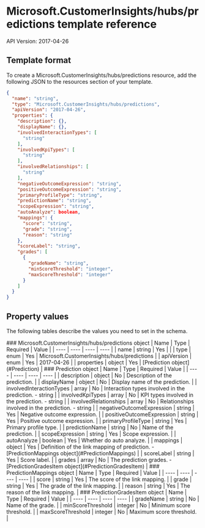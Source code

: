 # Microsoft.CustomerInsights/hubs/predictions template reference
API Version: 2017-04-26
## Template format

To create a Microsoft.CustomerInsights/hubs/predictions resource, add the following JSON to the resources section of your template.

```json
{
  "name": "string",
  "type": "Microsoft.CustomerInsights/hubs/predictions",
  "apiVersion": "2017-04-26",
  "properties": {
    "description": {},
    "displayName": {},
    "involvedInteractionTypes": [
      "string"
    ],
    "involvedKpiTypes": [
      "string"
    ],
    "involvedRelationships": [
      "string"
    ],
    "negativeOutcomeExpression": "string",
    "positiveOutcomeExpression": "string",
    "primaryProfileType": "string",
    "predictionName": "string",
    "scopeExpression": "string",
    "autoAnalyze": boolean,
    "mappings": {
      "score": "string",
      "grade": "string",
      "reason": "string"
    },
    "scoreLabel": "string",
    "grades": [
      {
        "gradeName": "string",
        "minScoreThreshold": "integer",
        "maxScoreThreshold": "integer"
      }
    ]
  }
}
```
## Property values

The following tables describe the values you need to set in the schema.

<a id="Microsoft.CustomerInsights/hubs/predictions" />
### Microsoft.CustomerInsights/hubs/predictions object
|  Name | Type | Required | Value |
|  ---- | ---- | ---- | ---- |
|  name | string | Yes |  |
|  type | enum | Yes | Microsoft.CustomerInsights/hubs/predictions |
|  apiVersion | enum | Yes | 2017-04-26 |
|  properties | object | Yes | [Prediction object](#Prediction) |


<a id="Prediction" />
### Prediction object
|  Name | Type | Required | Value |
|  ---- | ---- | ---- | ---- |
|  description | object | No | Description of the prediction. |
|  displayName | object | No | Display name of the prediction. |
|  involvedInteractionTypes | array | No | Interaction types involved in the prediction. - string |
|  involvedKpiTypes | array | No | KPI types involved in the prediction. - string |
|  involvedRelationships | array | No | Relationships involved in the prediction. - string |
|  negativeOutcomeExpression | string | Yes | Negative outcome expression. |
|  positiveOutcomeExpression | string | Yes | Positive outcome expression. |
|  primaryProfileType | string | Yes | Primary profile type. |
|  predictionName | string | No | Name of the prediction. |
|  scopeExpression | string | Yes | Scope expression. |
|  autoAnalyze | boolean | Yes | Whether do auto analyze. |
|  mappings | object | Yes | Definition of the link mapping of prediction. - [PredictionMappings object](#PredictionMappings) |
|  scoreLabel | string | Yes | Score label. |
|  grades | array | No | The prediction grades. - [PredictionGradesItem object](#PredictionGradesItem) |


<a id="PredictionMappings" />
### PredictionMappings object
|  Name | Type | Required | Value |
|  ---- | ---- | ---- | ---- |
|  score | string | Yes | The score of the link mapping. |
|  grade | string | Yes | The grade of the link mapping. |
|  reason | string | Yes | The reason of the link mapping. |


<a id="PredictionGradesItem" />
### PredictionGradesItem object
|  Name | Type | Required | Value |
|  ---- | ---- | ---- | ---- |
|  gradeName | string | No | Name of the grade. |
|  minScoreThreshold | integer | No | Minimum score threshold. |
|  maxScoreThreshold | integer | No | Maximum score threshold. |

